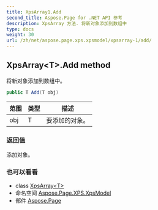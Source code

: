 ```yaml
---
title: XpsArray1.Add
second_title: Aspose.Page for .NET API 参考
description: XpsArray 方法. 将新对象添加到数组中
type: docs
weight: 30
url: /zh/net/aspose.page.xps.xpsmodel/xpsarray-1/add/
---
```

## XpsArray&lt;T&gt;.Add method

将新对象添加到数组中。

```csharp
public T Add(T obj)
```

| 范围 | 类型 | 描述 |
| --- | --- | --- |
| obj | T | 要添加的对象。 |

### 返回值

添加对象。

### 也可以看看

* class [XpsArray&lt;T&gt;](../)
* 命名空间 [Aspose.Page.XPS.XpsModel](../../xpsarray-1/)
* 部件 [Aspose.Page](../../../)


